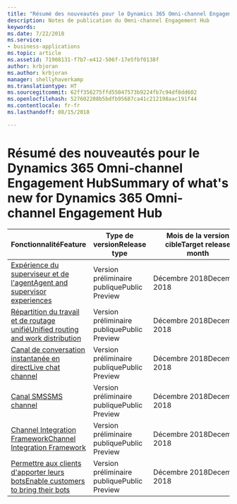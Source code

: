 ```yaml
---
title: "Résumé des nouveautés pour le Dynamics 365 Omni-channel Engagement Hub"
description: Notes de publication du Omni-channel Engagement Hub
keywords: 
ms.date: 7/22/2018
ms.service:
- business-applications
ms.topic: article
ms.assetid: 71908131-f7b7-e412-506f-17e5fbf0138f
author: krbjoran
ms.author: krbjoran
manager: shellyhaverkamp
ms.translationtype: HT
ms.sourcegitcommit: 62ff356275ffd55047573b9224fb7c94df8dd602
ms.openlocfilehash: 527602208b5bdfb95687ca41c212198aac191f44
ms.contentlocale: fr-fr
ms.lasthandoff: 08/15/2018

---
```


#  <a name="summary-of-whats-new-for-dynamics-365-omni-channel-engagement-hub"></a><span data-ttu-id="4fdb6-103">Résumé des nouveautés pour le Dynamics 365 Omni-channel Engagement Hub</span><span class="sxs-lookup"><span data-stu-id="4fdb6-103">Summary of what's new for Dynamics 365 Omni-channel Engagement Hub</span></span>






| <span data-ttu-id="4fdb6-104">Fonctionnalité</span><span class="sxs-lookup"><span data-stu-id="4fdb6-104">Feature</span></span>                                                                                  | <span data-ttu-id="4fdb6-105">Type de version</span><span class="sxs-lookup"><span data-stu-id="4fdb6-105">Release type</span></span>   | <span data-ttu-id="4fdb6-106">Mois de la version cible</span><span class="sxs-lookup"><span data-stu-id="4fdb6-106">Target release month</span></span> |
|------------------------------------------------------------------------------------------|----------------|----------------------|
| [<span data-ttu-id="4fdb6-107">Expérience du superviseur et de l'agent</span><span class="sxs-lookup"><span data-stu-id="4fdb6-107">Agent and supervisor experiences</span></span>](agent-supervisor-experiences.md)                    | <span data-ttu-id="4fdb6-108">Version préliminaire publique</span><span class="sxs-lookup"><span data-stu-id="4fdb6-108">Public Preview</span></span> | <span data-ttu-id="4fdb6-109">Décembre 2018</span><span class="sxs-lookup"><span data-stu-id="4fdb6-109">December 2018</span></span>         |
| [<span data-ttu-id="4fdb6-110">Répartition du travail et de routage unifié</span><span class="sxs-lookup"><span data-stu-id="4fdb6-110">Unified routing and work distribution</span></span>](unified-routing-work-distribution.md)          | <span data-ttu-id="4fdb6-111">Version préliminaire publique</span><span class="sxs-lookup"><span data-stu-id="4fdb6-111">Public Preview</span></span> | <span data-ttu-id="4fdb6-112">Décembre 2018</span><span class="sxs-lookup"><span data-stu-id="4fdb6-112">December 2018</span></span>         |
| [<span data-ttu-id="4fdb6-113">Canal de conversation instantanée en direct</span><span class="sxs-lookup"><span data-stu-id="4fdb6-113">Live chat channel</span></span>](chat-channel-omni-channel-engagement-hub.md)                                | <span data-ttu-id="4fdb6-114">Version préliminaire publique</span><span class="sxs-lookup"><span data-stu-id="4fdb6-114">Public Preview</span></span> | <span data-ttu-id="4fdb6-115">Décembre 2018</span><span class="sxs-lookup"><span data-stu-id="4fdb6-115">December 2018</span></span>         |
| [<span data-ttu-id="4fdb6-116">Canal SMS</span><span class="sxs-lookup"><span data-stu-id="4fdb6-116">SMS channel</span></span>](sms-channel-omni-channel-engagement-hub.md)                                  | <span data-ttu-id="4fdb6-117">Version préliminaire publique</span><span class="sxs-lookup"><span data-stu-id="4fdb6-117">Public Preview</span></span> | <span data-ttu-id="4fdb6-118">Décembre 2018</span><span class="sxs-lookup"><span data-stu-id="4fdb6-118">December 2018</span></span>         |
| [<span data-ttu-id="4fdb6-119">Channel Integration Framework</span><span class="sxs-lookup"><span data-stu-id="4fdb6-119">Channel Integration Framework</span></span>](channel-integration-framework.md)                      | <span data-ttu-id="4fdb6-120">Version préliminaire publique</span><span class="sxs-lookup"><span data-stu-id="4fdb6-120">Public Preview</span></span> | <span data-ttu-id="4fdb6-121">Décembre 2018</span><span class="sxs-lookup"><span data-stu-id="4fdb6-121">December 2018</span></span>         |
| [<span data-ttu-id="4fdb6-122">Permettre aux clients d'apporter leurs bots</span><span class="sxs-lookup"><span data-stu-id="4fdb6-122">Enable customers to bring their bots</span></span>](customer-owned-bots-omni-channel-engagement-hub.md) | <span data-ttu-id="4fdb6-123">Version préliminaire publique</span><span class="sxs-lookup"><span data-stu-id="4fdb6-123">Public Preview</span></span> | <span data-ttu-id="4fdb6-124">Décembre 2018</span><span class="sxs-lookup"><span data-stu-id="4fdb6-124">December 2018</span></span>         |

